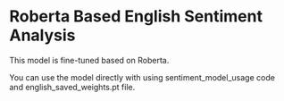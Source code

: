 # Roberta Based English Sentiment Analysis

This model is fine-tuned based on Roberta.

You can use the model directly with using sentiment_model_usage code and english_saved_weights.pt file.
